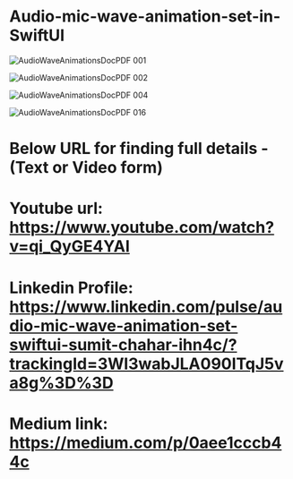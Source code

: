 # Audio-mic-wave-animation-set-in-SwiftUI

![AudioWaveAnimationsDocPDF 001](https://github.com/user-attachments/assets/921380bb-7695-4b54-a357-0925e50a156f)

![AudioWaveAnimationsDocPDF 002](https://github.com/user-attachments/assets/9d1f562b-45bb-4a43-90fe-c42eedbe5fa9)

![AudioWaveAnimationsDocPDF 004](https://github.com/user-attachments/assets/125ba665-8448-4f20-825c-da68b8a58858)

![AudioWaveAnimationsDocPDF 016](https://github.com/user-attachments/assets/7b9f8997-d252-42fa-bee8-f2b25b0c16ec)

# Below URL for finding full details - (Text or Video form)

# Youtube url: https://www.youtube.com/watch?v=qi_QyGE4YAI

# Linkedin Profile: https://www.linkedin.com/pulse/audio-mic-wave-animation-set-swiftui-sumit-chahar-ihn4c/?trackingId=3Wl3wabJLA090ITqJ5va8g%3D%3D

# Medium link: https://medium.com/p/0aee1cccb44c
